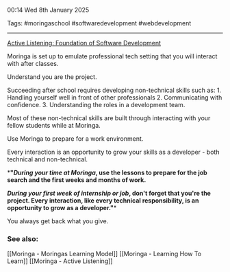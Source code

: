 00:14 Wed 8th January 2025

Tags: #moringaschool #softwaredevelopment #webdevelopment

------------------------------------
[Active Listening: Foundation of Software Development](https://learn.moringaschool.com/courses/156/pages/active-listening?module_item_id=23652)

Moringa is set up to emulate professional tech setting that you will interact with after classes.

Understand you are the project.

Succeeding after school requires developing non-technical skills such as:
	1. Handling yourself well in front of other professionals
	2. Communicating with confidence.
	3. Understanding the roles in a development team.

Most of these non-technical skills are built through interacting with your fellow students while at Moringa.

Use Moringa to prepare for a work environment.

Every interaction is an opportunity to grow your skills as a developer - both technical and non-technical.

***"_During your time at Moringa_, use the lessons to prepare for the job search and the first weeks and months of work.**

**_During your first week of internship or job_, don't forget that you're the project. Every interaction, like every technical responsibility, is an opportunity to grow as a developer."***

You always get back what you give.
### See also:
[[Moringa - Moringas Learning Model]]
[[Moringa - Learning How To Learn]]
[[Moringa - Active Listening]]

